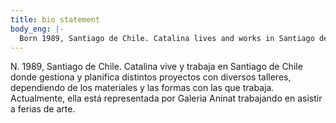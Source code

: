 ```yaml
---
title: bio statement
body_eng: |-
  Born 1989, Santiago de Chile. Catalina lives and works in Santiago de Chile where she operates and plans different projects with diverse workshops, depending on the material and forms she works with.  Currently, she is represented by Galería Aninat working on future art fairs.
---
```


N. 1989, Santiago de Chile. Catalina vive y trabaja en Santiago de Chile donde gestiona y planifica distintos proyectos con diversos talleres, dependiendo de los materiales y las formas con las que trabaja.  Actualmente, ella está representada por Galeria Aninat trabajando en asistir a ferias de arte.
